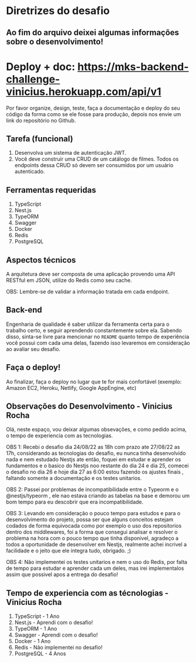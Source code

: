 Diretrizes do desafio
===========================
 Ao fim do arquivo deixei algumas informações sobre o desenvolvimento!
 ---------------
 Deploy + doc: https://mks-backend-challenge-vinicius.herokuapp.com/api/v1
===========================

Por favor organize, design, teste, faça a documentação e deploy do seu código da forma como se ele fosse para produção, depois nos envie um link do repositório no Github.

Tarefa (funcional)
---------------

1. Desenvolva um sistema de autenticação JWT.
2. Você deve construir uma CRUD de um catálogo de filmes. Todos os endpoints dessa CRUD só devem ser consumidos por um usuário autenticado.

Ferramentas requeridas
---------------

1. TypeScript
2. Nest.js
3. TypeORM
4. Swagger
5. Docker
6. Redis
7. PostgreSQL

Aspectos técnicos
---------------

A arquitetura deve ser composta de uma aplicação provendo uma API RESTful em JSON, utilize do Redis como seu cache.

OBS: Lembre-se de validar a informação tratada em cada endpoint.

Back-end
---------------

Engenharia de qualidade é saber utilizar da ferramenta certa para o trabalho certo, e seguir aprendendo constantemente sobre ela. Sabendo disso, sinta-se livre para mencionar no `README` quanto tempo de experiência você possui com cada uma delas, fazendo isso levaremos em consideração ao avaliar seu desafio.

Faça o deploy!
---------------

Ao finalizar, faça o deploy no lugar que te for mais confortável (exemplo: Amazon EC2, Heroku, Netlify, Google AppEngine, etc)

Observações do Desenvolvimento - Vinicius Rocha
---------------

Olá, neste espaço, vou deixar algumas obsevações, e como pedido acima, o tempo de experiencia com as tecnologias.

OBS 1: Recebi o desafio dia 24/08/22 as 18h com prazo ate 27/08/22 as 17h, considerando as tecnologias do desafio, eu nunca tinha desenvolvido nada e nem estudado Nestjs ate então, foquei em estudar e aprender os fundamentos e o basico do Nestjs noo restante do dia 24 e dia 25, comecei o desafio no dia 26 e hoje dia 27 as 6:00 estou fazendo os ajustes finais , faltando somente a documentação e os testes unitarios.

OBS 2: Passei por problemas de incompatibilidade entre o Typeorm e o @nestjs/typeorm , ele nao estava criando as tabelas na base e demorou um bom tempo para eu descobrir que era incompatibilidade.

OBS 3: Levando em consideração o pouco tempo para estudos e para o desenvolvimento do projeto, possa ser que alguns conceitos estejam codados de forma equivocada como por exemplo o uso dos repositorios dentro dos middlewares, foi a forma que consegui analisar e resolver o problema na hora com o pouco tempo que tinha disponivel, agradeço a todos a oportunidade de desenvolver em Nestjs, realmente achei incrivel a facilidade e o jeito que ele integra tudo, obrigado. ;)

OBS 4: Não implementei os testes unitarios e nem o uso do Redis, por falta de tempo para estudar e aprender cada um deles, mas irei implementalos assim que possivel apos a entrega do desafio!

Tempo de experiencia com as técnologias - Vinicius Rocha
---------------

1. TypeScript - 1 Ano
2. Nest.js - Aprendi com o desafio!
3. TypeORM - 1 Ano
4. Swagger - Aprendi com o desafio!
5. Docker - 1 Ano
6. Redis - Não implementei no desafio!
7. PostgreSQL - 4 Anos
